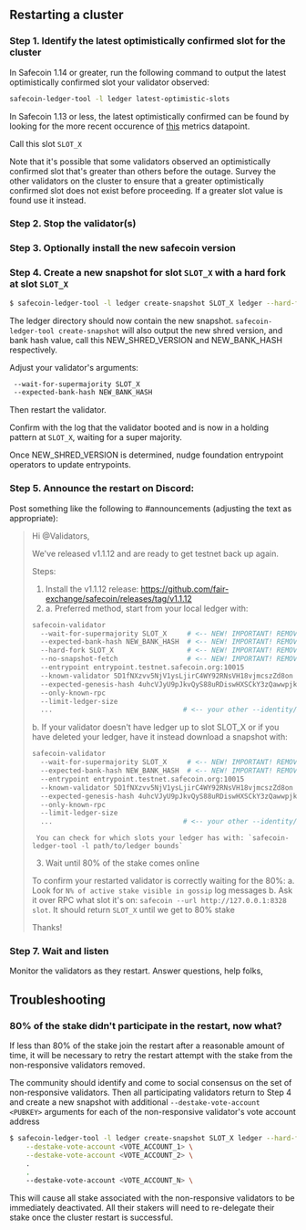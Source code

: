 ## Restarting a cluster

### Step 1. Identify the latest optimistically confirmed slot for the cluster

In Safecoin 1.14 or greater, run the following command to output the latest
optimistically confirmed slot your validator observed:
```bash
safecoin-ledger-tool -l ledger latest-optimistic-slots
```

In Safecoin 1.13 or less, the latest optimistically confirmed can be found by looking for the more recent occurence of
[this](https://github.com/fair-exchange/safecoin/blob/0264147d42d506fb888f5c4c021a998e231a3e74/core/src/optimistic_confirmation_verifier.rs#L71)
metrics datapoint.

Call this slot `SLOT_X`

Note that it's possible that some validators observed an optimistically
confirmed slot that's greater than others before the outage.  Survey the other
validators on the cluster to ensure that a greater optimistically confirmed slot
does not exist before proceeding. If a greater slot value is found use it
instead.


### Step 2. Stop the validator(s)

### Step 3. Optionally install the new safecoin version

### Step 4. Create a new snapshot for slot `SLOT_X` with a hard fork at slot `SLOT_X`

```bash
$ safecoin-ledger-tool -l ledger create-snapshot SLOT_X ledger --hard-fork SLOT_X
```

The ledger directory should now contain the new snapshot.
`safecoin-ledger-tool create-snapshot` will also output the new shred version, and bank hash value,
call this NEW_SHRED_VERSION and NEW_BANK_HASH respectively.

Adjust your validator's arguments:

```bash
 --wait-for-supermajority SLOT_X
 --expected-bank-hash NEW_BANK_HASH
```

Then restart the validator.

Confirm with the log that the validator booted and is now in a holding pattern at `SLOT_X`, waiting for a super majority.

Once NEW_SHRED_VERSION is determined, nudge foundation entrypoint operators to update entrypoints.

### Step 5. Announce the restart on Discord:

Post something like the following to #announcements (adjusting the text as appropriate):

> Hi @Validators,
>
> We've released v1.1.12 and are ready to get testnet back up again.
>
> Steps:
>
> 1. Install the v1.1.12 release: https://github.com/fair-exchange/safecoin/releases/tag/v1.1.12
> 2. a. Preferred method, start from your local ledger with:
>
> ```bash
> safecoin-validator
>   --wait-for-supermajority SLOT_X     # <-- NEW! IMPORTANT! REMOVE AFTER THIS RESTART
>   --expected-bank-hash NEW_BANK_HASH  # <-- NEW! IMPORTANT! REMOVE AFTER THIS RESTART
>   --hard-fork SLOT_X                  # <-- NEW! IMPORTANT! REMOVE AFTER THIS RESTART
>   --no-snapshot-fetch                 # <-- NEW! IMPORTANT! REMOVE AFTER THIS RESTART
>   --entrypoint entrypoint.testnet.safecoin.org:10015
>   --known-validator 5D1fNXzvv5NjV1ysLjirC4WY92RNsVH18vjmcszZd8on
>   --expected-genesis-hash 4uhcVJyU9pJkvQyS88uRDiswHXSCkY3zQawwpjk2NsNY
>   --only-known-rpc
>   --limit-ledger-size
>   ...                                # <-- your other --identity/--vote-account/etc arguments
> ```
>
> b. If your validator doesn't have ledger up to slot SLOT_X or if you have deleted your ledger, have it instead download a snapshot with:
>
> ```bash
> safecoin-validator
>   --wait-for-supermajority SLOT_X     # <-- NEW! IMPORTANT! REMOVE AFTER THIS RESTART
>   --expected-bank-hash NEW_BANK_HASH  # <-- NEW! IMPORTANT! REMOVE AFTER THIS RESTART
>   --entrypoint entrypoint.testnet.safecoin.org:10015
>   --known-validator 5D1fNXzvv5NjV1ysLjirC4WY92RNsVH18vjmcszZd8on
>   --expected-genesis-hash 4uhcVJyU9pJkvQyS88uRDiswHXSCkY3zQawwpjk2NsNY
>   --only-known-rpc
>   --limit-ledger-size
>   ...                                # <-- your other --identity/--vote-account/etc arguments
> ```
>
>      You can check for which slots your ledger has with: `safecoin-ledger-tool -l path/to/ledger bounds`
>
> 3. Wait until 80% of the stake comes online
>
> To confirm your restarted validator is correctly waiting for the 80%:
> a. Look for `N% of active stake visible in gossip` log messages
> b. Ask it over RPC what slot it's on: `safecoin --url http://127.0.0.1:8328 slot`. It should return `SLOT_X` until we get to 80% stake
>
> Thanks!

### Step 7. Wait and listen

Monitor the validators as they restart. Answer questions, help folks,

## Troubleshooting

### 80% of the stake didn't participate in the restart, now what?
If less than 80% of the stake join the restart after a reasonable amount of
time, it will be necessary to retry the restart attempt with the stake from the
non-responsive validators removed.

The community should identify and come to social consensus on the set of
non-responsive validators. Then all participating validators return to Step 4
and create a new snapshot with additional `--destake-vote-account <PUBKEY>`
arguments for each of the non-responsive validator's vote account address

```bash
$ safecoin-ledger-tool -l ledger create-snapshot SLOT_X ledger --hard-fork SLOT_X \
    --destake-vote-account <VOTE_ACCOUNT_1> \
    --destake-vote-account <VOTE_ACCOUNT_2> \
    .
    .
    --destake-vote-account <VOTE_ACCOUNT_N> \
```

This will cause all stake associated with the non-responsive validators to be
immediately deactivated. All their stakers will need to re-delegate their stake
once the cluster restart is successful.

